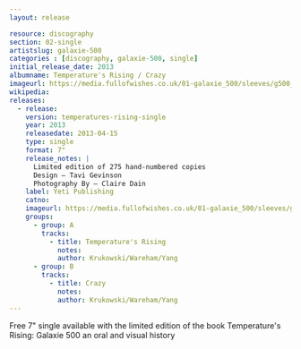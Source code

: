 ```yaml
---
layout: release

resource: discography
section: 02-single
artistslug: galaxie-500
categories : [discography, galaxie-500, single]
initial_release_date: 2013
albumname: Temperature's Rising / Crazy
imageurl: https://media.fullofwishes.co.uk/01-galaxie_500/sleeves/g500_temperaturesrising.jpg
wikipedia:
releases:
  - release:
    version: temperatures-rising-single
    year: 2013
    releasedate: 2013-04-15
    type: single
    format: 7"
    release_notes: |
      Limited edition of 275 hand-numbered copies
      Design – Tavi Gevinson
      Photography By – Claire Dain
    label: Yeti Publishing
    catno:
    imageurl: https://media.fullofwishes.co.uk/01-galaxie_500/sleeves/g500_temperaturesrising.jpg
    groups:
      - group: A
        tracks:
          - title: Temperature's Rising
            notes:
            author: Krukowski/Wareham/Yang
      - group: B
        tracks:
          - title: Crazy
            notes:
            author: Krukowski/Wareham/Yang
---
```

Free 7" single available with the limited edition of the book Temperature's Rising: Galaxie 500 an oral and visual history
